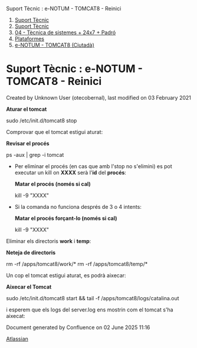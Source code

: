 Suport Tècnic : e-NOTUM - TOMCAT8 - Reinici  

1.  [Suport Tècnic](index.html)
2.  [Suport Tècnic](13893782.html)
3.  [04 - Tècnica de sistemes + 24x7 + Padró](26313202.html)
4.  [Plataformes](Plataformes_41520520.html)
5.  [e-NOTUM - TOMCAT8 (Ciutadà)](41520731.html)

Suport Tècnic : e-NOTUM - TOMCAT8 - Reinici
===========================================

Created by Unknown User (otecobernal), last modified on 03 February 2021

**Aturar el tomcat**

sudo /etc/init.d/tomcat8 stop

  
  

Comprovar que el tomcat estigui aturat:

**Revisar el procés**

ps -aux | grep -i tomcat

  

*   Per eliminar el procés (en cas que amb l'stop no s'elimini) es pot executar un kill on **XXXX** serà l'**id** del **procés**:
    
    **Matar el procés (només si cal)**
    
    kill -9 "XXXX"
    
*   Si la comanda no funciona després de 3 o 4 intents:
    
    **Matar el procés forçant-lo (només si cal)**
    
    kill -9 "XXXX"
    

  
Eliminar els directoris **work** i **temp**:

**Neteja de directoris**

rm -rf /apps/tomcat8/work/\*
rm -rf /apps/tomcat8/temp/\*

  

Un cop el tomcat estigui aturat, es podrà aixecar:

**Aixecar el Tomcat**

sudo /etc/init.d/tomcat8 start && tail -f /apps/tomcat8/logs/catalina.out

i esperem que els logs del server.log ens mostrin com el tomcat s'ha aixecat:

Document generated by Confluence on 02 June 2025 11:16

[Atlassian](http://www.atlassian.com/)